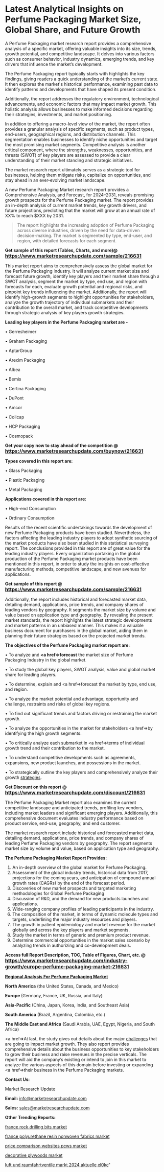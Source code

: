 # Latest Analytical Insights on Perfume Packaging Market Size, Global Share, and Future Growth

A Perfume Packaging market research report provides a comprehensive analysis of a specific market, offering valuable insights into its size, trends, growth potential, and competitive landscape. It delves into various factors such as consumer behavior, industry dynamics, emerging trends, and key drivers that influence the market’s development. 

The Perfume Packaging report typically starts with highlights the key findings, giving readers a quick understanding of the market’s current state. It then explores the market's historical performance, examining past data to identify patterns and developments that have shaped its present condition. 

Additionally, the report addresses the regulatory environment, technological advancements, and economic factors that may impact market growth. This holistic analysis allows businesses to make informed decisions regarding their strategies, investments, and market positioning.

In addition to offering a macro-level view of the market, the report often provides a granular analysis of specific segments, such as product types, end-users, geographical regions, and distribution channels. This segmentation enables businesses to identify niche opportunities and target the most promising market segments. Competitive analysis is another critical component, where the strengths, weaknesses, opportunities, and threats (SWOT) of key players are assessed to provide a clear understanding of their market standing and strategic initiatives. 

The market research report ultimately serves as a strategic tool for businesses, helping them mitigate risks, capitalize on opportunities, and stay ahead in an ever-evolving market landscape.

A new Perfume Packaging Market research report provides a Comprehensive Analysis, and Forecast, for 2024–2031, reveals promising growth prospects for the Perfume Packaging market. The report provides an in-depth analysis of current market trends, key growth drivers, and future projections, predicting that the market will grow at an annual rate of XX% to reach $XXX by 2031.

<blockquote class=""article-editor-content__blockquote"">The report highlights the increasing adoption of Perfume Packaging across diverse industries, driven by the need for data-driven decision-making. The market is segmented by type, end-user, and region, with detailed forecasts for each segment.</blockquote>

<strong>Get sample of this report (Tables, Charts, and more)@ <a href=https://www.marketresearchupdate.com/sample/216631><font size=3 color=#0000ff>https://www.marketresearchupdate.com/sample/216631</font></a></strong>

This market report aims to comprehensively assess the global market for the Perfume Packaging Industry. It will analyze current market size and forecast future growth, identify key players and their market share through a SWOT analysis, segment the market by type, end use, and region with forecasts for each, evaluate growth potential and regional risks, and pinpoint key trends influencing the market. Additionally, the report will identify high-growth segments to highlight opportunities for stakeholders, analyze the growth trajectory of individual submarkets and their contribution to the overall market, and track competitive developments through strategic analysis of key players growth strategies.

<strong>Leading key players in the Perfume Packaging market are -</strong>

• Gerresheimer

• Graham Packaging

• AptarGroup

• Arexim Packaging

• Albea

• Bemis

• Certina Packaging

• DuPont

• Amcor

• Collcap

• HCP Packaging

• Cosmopack

<strong>Get your copy now to stay ahead of the competition @ <a href=https://www.marketresearchupdate.com/buynow/216631><font size=3 color=#0000ff>https://www.marketresearchupdate.com/buynow/216631</font></a></strong>

<strong>Types covered in this report are:</strong>

• Glass Packaging

• Plastic Packaging

• Metal Packaging

<strong>Applications covered in this report are:</strong>

• High-end Consumption

• Ordinary Consumption

Results of the recent scientific undertakings towards the development of new Perfume Packaging products have been studied. Nevertheless, the factors affecting the leading industry players to adopt synthetic sourcing of the market products have also been studied in this statistical surveying report. The conclusions provided in this report are of great value for the leading industry players. Every organization partaking in the global production of the Perfume Packaging market products have been mentioned in this report, in order to study the insights on cost-effective manufacturing methods, competitive landscape, and new avenues for applications.

<strong>Get sample of this report @ <a href=https://www.marketresearchupdate.com/sample/216631><font size=3 color=#0000ff>https://www.marketresearchupdate.com/sample/216631</font></a></strong>

Additionally, the report includes historical and forecasted market data, detailing demand, applications, price trends, and company shares of leading vendors by geography. It segments the market size by volume and value based on application type and geography. By revealing the present market standards, the report highlights the latest strategic developments and market patterns in an unbiased manner. This makes it a valuable business document for purchasers in the global market, aiding them in planning their future strategies based on the projected market trends.

<strong>The objectives of the Perfume Packaging market report are:</strong>

• To analyze and <strong><a href=><strong>forecast</strong></a></strong> the market size of Perfume Packaging Industry in the global market.

• To study the global key players, SWOT analysis, value and global market share for leading players.

• To determine, explain and <a href=>forecast</a> the market by type, end use, and region.

• To analyze the market potential and advantage, opportunity and challenge, restraints and risks of global key regions.

• To find out significant trends and factors driving or restraining the market growth.

• To analyze the opportunities in the market for stakeholders <a href=>by</a> identifying the high growth segments.

• To critically analyze each submarket in <a href=>terms</a> of individual growth trend and their contribution to the market.

• To understand competitive developments such as agreements, expansions, new product launches, and possessions in the market.

• To strategically outline the key players and comprehensively analyze their growth <a href=ASDF881288>strategies</a>.

<strong>Get Discount on this report @ <a href=https://www.marketresearchupdate.com/discount/216631><font size=3 color=#0000ff>https://www.marketresearchupdate.com/discount/216631</font></a></strong>

The Perfume Packaging Market report also examines the current competitive landscape and anticipated trends, profiling key vendors, including market leaders and significant emerging players. Additionally, this comprehensive document evaluates industry performance based on product service, end-use, geography, and end customer.

The market research report include historical and forecasted market data, detailing demand, applications, price trends, and company shares of leading Perfume Packaging vendors by geography. The report segments market size by volume and value, based on application type and geography.

<strong>The Perfume Packaging Market Report Provides:</strong>
<ol>
  <li>An in-depth overview of the global market for Perfume Packaging.</li>
  <li>Assessment of the global industry trends, historical data from 2017, projections for the coming years, and anticipation of compound annual growth rates (CAGRs) by the end of the forecast period.</li>
  <li>Discoveries of new market prospects and targeted marketing methodologies for Global Perfume Packaging</li>
  <li>Discussion of R&amp;D, and the demand for new products launches and applications.</li>
  <li>Wide-ranging company profiles of leading participants in the industry.</li>
  <li>The composition of the market, in terms of dynamic molecule types and targets, underlining the major industry resources and players.</li>
  <li>The growth in patient epidemiology and market revenue for the market globally and across the key players and market segments.</li>
  <li>Study the market in terms of generic and premium product revenue.</li>
  <li>Determine commercial opportunities in the market sales scenario by analyzing trends in authorizing and co-development deals.</li>
</ol>

<strong>Access full Report Description, TOC, Table of Figures, Chart, etc. @ <a href=https://www.marketresearchupdate.com/industry-growth/europe-perfume-packaging-market-216631><font size=3 color=#0000ff>https://www.marketresearchupdate.com/industry-growth/europe-perfume-packaging-market-216631</font></a></strong>

<strong><u><b>Regional Analysis For Perfume Packaging Market</b></u></strong>

<strong><b>North America</b></strong> (the United States, Canada, and Mexico)

<strong><b>Europe </b></strong>(Germany, France, UK, Russia, and Italy)

<strong><b>Asia-Pacific</b></strong> (China, Japan, Korea, India, and Southeast Asia)

<strong><b>South America</b></strong> (Brazil, Argentina, Colombia, etc.)

<strong><b>The Middle East and Africa</b></strong> (Saudi Arabia, UAE, Egypt, Nigeria, and South Africa)

<a href=>At last,</a> the study gives out details about the major <a href=ASDF991299>challenges</a> that are going to impact market growth. They also report provides comprehensive details about the business opportunities to key stakeholders to grow their business and raise revenues in the precise verticals. The report will aid the company’s existing or intend to join in this market to analyze the various aspects of this domain before investing or expanding <a href=>their</a> business in the Perfume Packaging markets.

<strong>Contact Us:</strong>

Market Research Update

<strong>Email:</strong> info@marketresearchupdate.com

<strong>Sales:</strong> sales@marketresearchupdate.com

<strong>Other Trending Reports:</strong>

<a href=https://www.linkedin.com/pulse/france-rock-drilling-bits-market-application-size-share-ciptf/>france rock drilling bits market</a>

<a href=https://www.linkedin.com/pulse/france-polyurethane-resin-nonwoven-fabrics-market-types-odeof/>france polyurethane resin nonwoven fabrics market</a>

<a href=https://www.linkedin.com/pulse/price-comparison-websites-pcws-market-global-oiwrc/>price comparison websites pcws market</a>

<a href=https://www.linkedin.com/pulse/decorative-plywoods-market-consolidation-impact-structure-qqcec/>decorative plywoods market</a>

<a href=https://www.linkedin.com/pulse/luft-und-raumfahrtventile-markt-2024-aktuelle-el0kc/>luft und raumfahrtventile markt 2024 aktuelle el0kc</a>"
